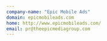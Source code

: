 ```yaml
---
company-name: "Epic Mobile Ads"
domain: epicmobileads.com
home: http://www.epicmobileads.com/
email: pr@theepicmediagroup.com
---
```




